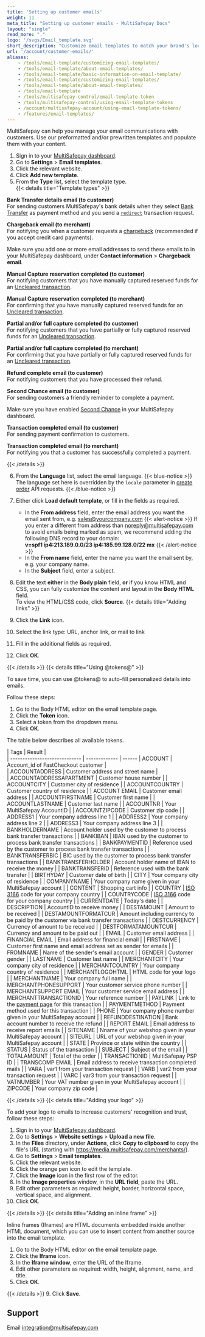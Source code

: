 ```yaml
---
title: 'Setting up customer emails'
weight: 11
meta_title: "Setting up customer emails - MultiSafepay Docs"
layout: "single"
read_more: "."
logo: '/svgs/Email_template.svg'
short_description: "Customize email templates to match your brand's look and feel."
url: '/account/customer-emails/'
aliases:
    - /tools/email-template/customizing-email-templates/
    - /tools/email-template/about-email-templates/
    - /tools/email-template/basic-information-on-email-template/
    - /tools/email-template/customizing-email-templates/
    - /tools/email-template/about-email-templates/
    - /tools/email-template
    - /tools/multisafepay-control/email-template-token
    - /tools/multisafepay-control/using-email-template-tokens
    - /account/multisafepay-account/using-email-template-tokens/
    - /features/email-templates/
---
```


MultiSafepay can help you manage your email communications with customers. Use&nbsp;our preformatted and/or prewritten templates and populate them with your content.

1. Sign in to your [MultiSafepay dashboard](https://merchant.multisafepay.com). 
2. Go to **Settings** > **Email templates**.  
3. Click the relevant website.  
4. Click **Add new template**.   
5. From the **Type** list, select the template type.  
{{< details title="Template types" >}}

**Bank Transfer details email (to customer)**  
For sending customers MultiSafepay's bank details when they select [Bank Transfer](/payment-methods/bank-transfer) as payment method and you send a [`redirect`](https://docs-api.multisafepay.com/reference/introduction#direct-vs-redirect) transaction request. 

**Chargeback email (to merchant)**  
For notifying you when a customer requests a [chargeback](/chargebacks/about/) (recommended if you accept credit card payments).

Make sure you add one or more email addresses to send these emails to in your MultiSafepay dashboard, under 
**Contact information** > **Chargeback email**. 

**Manual Capture reservation completed (to customer)**  
For notifying customers that you have manually captured reserved funds for an [Uncleared transaction](/about-payments/uncleared-transactions/). 

**Manual Capture reservation completed (to merchant)**  
For confirming that you have manually captured reserved funds for an [Uncleared transaction](/about-payments/uncleared-transactions/).  

**Partial and/or full capture completed (to customer)**  
For notifying customers that you have partially or fully captured reserved funds for an [Uncleared transaction](/credit-cards-user-guide/uncleared-transactions/). 

**Partial and/or full capture completed (to merchant)**  
For confirming that you have partially or fully captured reserved funds for an [Uncleared transaction](/credit-cards-user-guide/uncleared-transactions/).

**Refund complete email (to customer)**  
For notifying customers that you have processed their refund. 

**Second Chance email (to customer)**  
For sending customers a friendly reminder to complete a payment. 

Make sure you have enabled [Second Chance](/features/second-chance/) in your MultiSafepay dashboard.

**Transaction completed email (to customer)**  
For sending payment confirmation to customers. 

**Transaction completed email (to merchant)**  
For notifying you that a customer has successfully completed a payment.

{{< /details >}}

6. From the **Language** list, select the email language. 
{{< blue-notice >}} The language set here is overridden by the `locale` parameter in [create order](https://docs-api.multisafepay.com/reference/createorder) API requests. {{< /blue-notice >}}
7. Either click **Load default template**, or fill in the fields as required.
    - In the **From address** field, enter the email address you want the email sent from, e.g. sales@yourcompany.com
    {{< alert-notice >}} If you enter a different from address than noreply@multisafepay.com to avoid emails being marked as spam, we recommend adding the following DNS record to your domain:  
**v=spf1 ip4:213.189.0.0/23 ip4:185.99.128.0/22 mx**
{{< /alert-notice >}}
    - In the **From name** field, enter the name you want the email sent by, e.g. your company name.
    - In the **Subject** field, enter a subject.  

8. Edit the text **either** in the **Body plain** field, **or** if you know HTML and CSS, you can fully customize the content and layout in the **Body HTML** field.  
To view the HTML/CSS code, click **Source**.
{{< details title="Adding links" >}}

1. Click the **Link** icon.
2. Select the link type: URL, anchor link, or mail to link
3. Fill in the additional fields as required.
4. Click **OK**. 

{{< /details >}}
{{< details title="Using @tokens@" >}}

To save time, you can use @tokens@ to auto-fill personalized details into emails.

Follow these steps:

1. Go to the Body HTML editor on the email template page.
2. Click the **Token** icon.
3. Select a token from the dropdown menu.
4. Click **OK**.

The table below describes all available tokens.

| Tags                          |     Result    |      
| ----------------------------- | ------------- | ------
| ACCOUNT                       | Account_id of FastCheckout customer |   
| ACCOUNTADDRESS                | Customer address and street name   |  
| ACCOUNTADDRESSAPARTMENT       | Customer house number |
| ACCOUNTCITY                   | Customer city of residence |
| ACCOUNTCOUNTRY                | Customer country of residence |
| ACCOUNT EMAIL                 | Customer email address |
| ACCOUNTFIRSTNAME              | Customer first name |
| ACCOUNTLASTNAME               | Customer last name |
| ACCOUNTNR                     | Your MultiSafepay AccountID |
| ACCOUNTZIPCODE                | Customer zip code |
| ADDRESS1                      | Your company address line 1 |
| ADDRESS2                      | Your company address line 2 |
| ADDRESS3                      | Your company address line 3 |
| BANKHOLDERNAME                | Account holder used by the customer to process bank transfer transactions |
| BANKIBAN                      | IBAN used by the customer to process bank transfer transactions |
| BANKPAYMENTID                 | Reference used by the customer to process bank transfer transactions |
| BANKTRANSFERBIC               | BIC used by the customer to process bank transfer transactions |
| BANKTRANSFERHOLDER            | Account holder name of IBAN to receive the money |
| BANKTRANSFERID                | Reference used with the bank transfer |
| BIRTHYDAY                     | Customer date of birth |
| CITY                          | Your company city of residence |
| COMPANYNAME                   | Your company name given in your MultiSafepay account |
| CONTENT                       | Shopping cart info |
| COUNTRY                       | [ISO 3166](https://www.iso.org/iso-3166-country-codes.html) code for your company country |
| COUNTRYCODE                   | [ISO 3166](https://www.iso.org/iso-3166-country-codes.html) code for your company country |
| CURRENTDATE                   | Today's date |
| DESCRIPTION                   | AccountID to receive money |
| DESTAMOUNT                    | Amount to be received |
| DESTAMOUNTFORMATCUR           | Amount including currency to be paid by the customer via bank transfer transactions |
| DESTCURRENCY                  | Currency of amount to be received |
| DESTFORMATAMOUNTCUR           | Currency and amount to be paid out |
| EMAIL                         | Customer email address |
| FINANCIAL EMAIL               | Email address for financial email |
| FIRSTNAME                     | Customer first name and email address set as sender for emails |
| FROMNAME                      | Name of the sender's email account |
| GENDER                        | Customer gender |
| LASTNAME                      | Customer last name |
| MERCHANTCITY                  | Your company city of residence |
| MERCHANTCOUNTRY               | Your company country of residence  |
| MERCHANTLOGOHTML              | HTML code for your logo |
| MERCHANTNAME                  | Your company full name |
| MERCHANTPHONESUPPORT          | Your customer service phone number |
| MERCHANTSUPPORT EMAIL         | Your customer service email address |
| MERCHANTTRANSACTIONID         | Your reference number |
| PAYLINK                       | Link to the [payment page](/payment-pages/) for this transaction |
| PAYMENTMETHOD                 | Payment method used for this transaction |
| PHONE                         | Your company phone number given in your MultiSafepay account |
| REFUNDDESTINATION             | Bank account number to receive the refund |
| REPORT EMAIL                  | Email address to receive report emails |
| SITENAME                      | Nname of your webshop given in your MultiSafepay account |
| SITEURL                       | URL of your webshop given in your MultiSafepay account |
| STATE                         | Province or state within the country |
| STATUS                        | Status of the transaction |
| SUBJECT                       | Subject of the email |
| TOTALAMOUNT                   | Total of the order |
| TRANSACTIONID                 | MultiSafepay PSP ID |
| TRANSCOMP EMAIL               | Email address to receive transaction completed mails |
| VARA                          | var1 from your transaction request |
| VARB                          | var2 from your transaction request |
| VARC                          | var3 from your transaction request |
| VATNUMBER                     | Your VAT number given in your MultiSafepay account |
| ZIPCODE                       | Your company zip code |

{{< /details >}}
{{< details title="Adding your logo" >}}

To add your logo to emails to increase customers' recognition and trust, follow these steps:

1. Sign in to your [MultiSafepay dashboard](https://merchant.multisafepay.com/).
2. Go to **Settings** > **Website settings** > **Upload a new file**.  
3. In the **Files** directory, under **Actions**, click **Copy to clipboard** to copy the file's URL (starting with https://media.multisafepay.com/merchants/).
4. Go to **Settings** > **Email templates**.
5. Click the relevant website.
6. Click the orange pen icon to edit the template.
7. Click the **Image** icon in the first row of the editor.
8. In the **Image properties** window, in the **URL field**, paste the URL.
9. Edit other parameters as required: height, border, horizontal space, vertical space, and alignment.
10. Click **OK**. 

{{< /details >}}
{{< details title="Adding an inline frame" >}}

Inline frames (Iframes) are HTML documents embedded inside another HTML document, which you can use to insert content from another source into the email template. 

1. Go to the Body HTML editor on the email template page.
2. Click the **Iframe** icon. 
3. In the **Iframe window**, enter the URL of the Iframe.
4. Edit other parameters as required: width, height, alignment, name, and title.
5. Click **OK**. 

{{< /details >}}
9. Click **Save**.

## Support
Email <integration@multisafepay.com>
